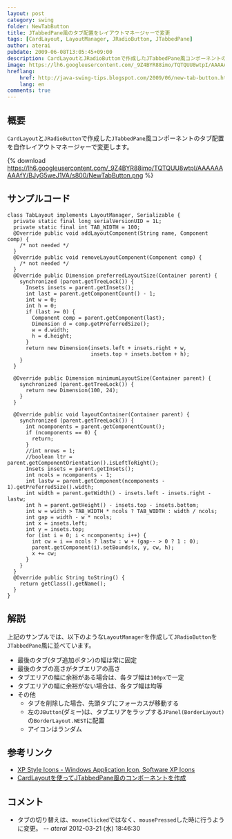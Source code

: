 ```yaml
---
layout: post
category: swing
folder: NewTabButton
title: JTabbedPane風のタブ配置をレイアウトマネージャーで変更
tags: [CardLayout, LayoutManager, JRadioButton, JTabbedPane]
author: aterai
pubdate: 2009-06-08T13:05:45+09:00
description: CardLayoutとJRadioButtonで作成したJTabbedPane風コンポーネントのタブ配置を自作レイアウトマネージャーで変更します。
image: https://lh6.googleusercontent.com/_9Z4BYR88imo/TQTQUU8wtpI/AAAAAAAAAfY/BJyG5weJ1VA/s800/NewTabButton.png
hreflang:
    href: http://java-swing-tips.blogspot.com/2009/06/new-tab-button.html
    lang: en
comments: true
---
```

## 概要
`CardLayout`と`JRadioButton`で作成した`JTabbedPane`風コンポーネントのタブ配置を自作レイアウトマネージャーで変更します。

{% download https://lh6.googleusercontent.com/_9Z4BYR88imo/TQTQUU8wtpI/AAAAAAAAAfY/BJyG5weJ1VA/s800/NewTabButton.png %}

## サンプルコード
<pre class="prettyprint"><code>class TabLayout implements LayoutManager, Serializable {
  private static final long serialVersionUID = 1L;
  private static final int TAB_WIDTH = 100;
  @Override public void addLayoutComponent(String name, Component comp) {
    /* not needed */
  }
  @Override public void removeLayoutComponent(Component comp) {
    /* not needed */
  }
  @Override public Dimension preferredLayoutSize(Container parent) {
    synchronized (parent.getTreeLock()) {
      Insets insets = parent.getInsets();
      int last = parent.getComponentCount() - 1;
      int w = 0;
      int h = 0;
      if (last &gt;= 0) {
        Component comp = parent.getComponent(last);
        Dimension d = comp.getPreferredSize();
        w = d.width;
        h = d.height;
      }
      return new Dimension(insets.left + insets.right + w,
                           insets.top + insets.bottom + h);
    }
  }

  @Override public Dimension minimumLayoutSize(Container parent) {
    synchronized (parent.getTreeLock()) {
      return new Dimension(100, 24);
    }
  }

  @Override public void layoutContainer(Container parent) {
    synchronized (parent.getTreeLock()) {
      int ncomponents = parent.getComponentCount();
      if (ncomponents == 0) {
        return;
      }
      //int nrows = 1;
      //boolean ltr = parent.getComponentOrientation().isLeftToRight();
      Insets insets = parent.getInsets();
      int ncols = ncomponents - 1;
      int lastw = parent.getComponent(ncomponents - 1).getPreferredSize().width;
      int width = parent.getWidth() - insets.left - insets.right - lastw;
      int h = parent.getHeight() - insets.top - insets.bottom;
      int w = width &gt; TAB_WIDTH * ncols ? TAB_WIDTH : width / ncols;
      int gap = width - w * ncols;
      int x = insets.left;
      int y = insets.top;
      for (int i = 0; i &lt; ncomponents; i++) {
        int cw = i == ncols ? lastw : w + (gap-- &gt; 0 ? 1 : 0);
        parent.getComponent(i).setBounds(x, y, cw, h);
        x += cw;
      }
    }
  }
  @Override public String toString() {
    return getClass().getName();
  }
}
</code></pre>

## 解説
上記のサンプルでは、以下のような`LayoutManager`を作成して`JRadioButton`を`JTabbedPane`風に並べています。

- 最後のタブ(タブ追加ボタン)の幅は常に固定
- 最後のタブの高さがタブエリアの高さ
- タブエリアの幅に余裕がある場合は、各タブ幅は`100px`で一定
- タブエリアの幅に余裕がない場合は、各タブ幅は均等
- その他
    - タブを削除した場合、先頭タブにフォーカスが移動する
    - 左の`JButton`(ダミー)は、タブエリアをラップする`JPanel(BorderLayout)`の`BorderLayout.WEST`に配置
    - アイコンはランダム

<!-- dummy comment line for breaking list -->

## 参考リンク
- [XP Style Icons - Windows Application Icon, Software XP Icons](http://www.icongalore.com/)
- [CardLayoutを使ってJTabbedPane風のコンポーネントを作成](http://ateraimemo.com/Swing/CardLayoutTabbedPane.html)

<!-- dummy comment line for breaking list -->

## コメント
- タブの切り替えは、`mouseClicked`ではなく、`mousePressed`した時に行うように変更。 -- *aterai* 2012-03-21 (水) 18:46:30

<!-- dummy comment line for breaking list -->
